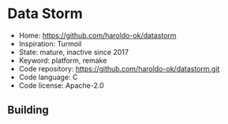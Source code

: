# Data Storm

- Home: https://github.com/haroldo-ok/datastorm
- Inspiration: Turmoil
- State: mature, inactive since 2017
- Keyword: platform, remake
- Code repository: https://github.com/haroldo-ok/datastorm.git
- Code language: C
- Code license: Apache-2.0

## Building

